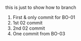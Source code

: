 this is just to show how to branch
1) First & only commit for BO-01
2) 1st 02 commit
3) 2nd 02 commit
4) One commit from BO-03
